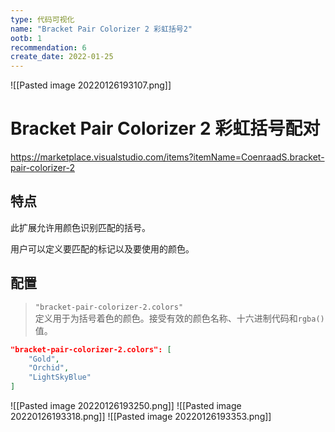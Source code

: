 ```yaml
---
type: 代码可视化
name: "Bracket Pair Colorizer 2 彩虹括号2"
ootb: 1
recommendation: 6
create_date: 2022-01-25
---
```


![[Pasted image 20220126193107.png]]

# Bracket Pair Colorizer  2 彩虹括号配对

https://marketplace.visualstudio.com/items?itemName=CoenraadS.bracket-pair-colorizer-2


## 特点

此扩展允许用颜色识别匹配的括号。

用户可以定义要匹配的标记以及要使用的颜色。

## 配置

> `"bracket-pair-colorizer-2.colors"`  
> 定义用于为括号着色的颜色。接受有效的颜色名称、十六进制代码和`rgba()`值。

```json
"bracket-pair-colorizer-2.colors": [
    "Gold",
    "Orchid",
    "LightSkyBlue"
]
```

![[Pasted image 20220126193250.png]]
![[Pasted image 20220126193318.png]]
![[Pasted image 20220126193353.png]]

